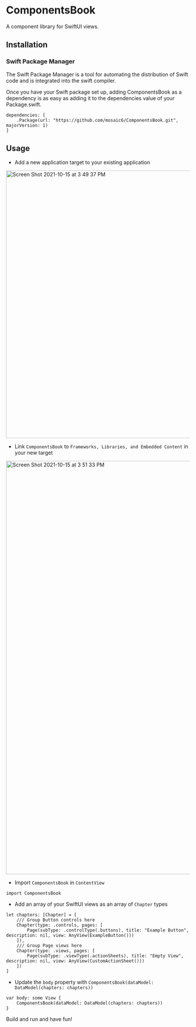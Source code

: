 # ComponentsBook

A component library for SwiftUI views.

## Installation

### Swift Package Manager

The Swift Package Manager is a tool for automating the distribution of Swift code and is integrated into the swift compiler.

Once you have your Swift package set up, adding ComponentsBook as a dependency is as easy as adding it to the dependencies value of your Package.swift.

```
dependencies: [
    .Package(url: "https://github.com/mosaic6/ComponentsBook.git", majorVersion: 1)
]
```

## Usage

- Add a new application target to your existing application

<img width="731" alt="Screen Shot 2021-10-15 at 3 49 37 PM" src="https://user-images.githubusercontent.com/735492/137545554-b5dc408b-4760-458a-b340-2829ffbad8e0.png">

- Link `ComponentsBook` to `Frameworks, Libraries, and Embedded Content` in your new target

<img width="1129" alt="Screen Shot 2021-10-15 at 3 51 33 PM" src="https://user-images.githubusercontent.com/735492/137545736-331abe9c-a8ee-4665-8d37-09f73e53beda.png">

- Import `ComponentsBook` in `ContentView`

```
import ComponentsBook
```

- Add an array of your SwiftUI views as an array of `Chapter` types

```
let chapters: [Chapter] = [
    /// Group Button controls here
    Chapter(type: .controls, pages: [
        Page(subType: .controlType(.buttons), title: "Example Button", description: nil, view: AnyView(ExampleButton()))
    ]),
    /// Group Page views here
    Chapter(type: .views, pages: [
        Page(subType: .viewType(.actionSheets), title: "Empty View", description: nil, view: AnyView(CustomActionSheet()))
    ])
]
```

- Update the `body` property with `ComponentsBook(dataModel: DataModel(chapters: chapters))`

```
var body: some View {
    ComponentsBook(dataModel: DataModel(chapters: chapters))
}
```

Build and run and have fun!

